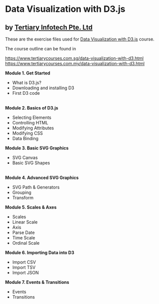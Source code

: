 # Data Visualization with D3.js
## by [Tertiary Infotech Pte. Ltd](https://www.tertiarycourses.com.sg/)

These are the exercise files used for [Data Visualization with D3.js](https://www.tertiarycourses.com.sg/data-visualization-with-d3.html) course. 

The course outline can be found in 

https://www.tertiarycourses.com.sg/data-visualization-with-d3.html
https://www.tertiarycourses.com.my/data-visualization-with-d3.html

<p><strong>Module 1. Get Started</strong></p>
<ul>
<li>What is D3.js?</li>
<li>Downloading and installing D3</li>
<li>First D3 code</li>
</ul>
<p><br /><strong>Module 2. Basics of D3.js</strong></p>
<ul>
<li>Selecting Elements</li>
<li>Controlling HTML</li>
<li>Modifying Attributes</li>
<li>Modifying CSS</li>
<li>Data Binding</li>
</ul>
<p><strong>Module 3. Basic SVG Graphics</strong></p>
<ul>
<li>SVG Canvas</li>
<li>Basic SVG Shapes</li>
</ul>
<p><br /><strong>Module 4. Advanced SVG Graphics</strong></p>
<ul>
<li>SVG Path &amp; Generators</li>
<li>Grouping</li>
<li>Transform</li>
</ul>
<p><strong>Module 5. Scales &amp; Axes</strong></p>
<ul>
<li>Scales</li>
<li>Linear Scale</li>
<li>Axis</li>
<li>Parse Date</li>
<li>Time Scale</li>
<li>Ordinal Scale</li>
</ul>
<p><strong>Module 6. Importing Data into D3</strong></p>
<ul>
<li>Import CSV</li>
<li>Import TSV</li>
<li>Import JSON</li>
</ul>
<p><strong>Module 7. Events &amp; Transitions</strong></p>
<ul>
<li>Events</li>
<li>Transitions</li>
</ul>



